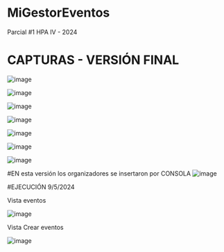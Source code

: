 # MiGestorEventos
Parcial #1 HPA IV - 2024

# CAPTURAS - VERSIÓN FINAL

![image](https://github.com/user-attachments/assets/ec5da958-3ab6-4bc5-bf6a-b82a5c2e1629)


![image](https://github.com/user-attachments/assets/4e767f25-55cd-42fb-8d22-4ccfcfa7c49e)


![image](https://github.com/user-attachments/assets/b999aad7-860a-4be8-827c-c548e1c16919)

![image](https://github.com/user-attachments/assets/2a38775e-2cc3-4fb1-9caa-1c8a113f066e)


![image](https://github.com/user-attachments/assets/c9709175-ee84-432d-a481-91920198a995)



![image](https://github.com/user-attachments/assets/279e7f72-bac9-484d-b152-29ce7381e2ff)


![image](https://github.com/user-attachments/assets/13a8ba24-0139-4878-bdca-5c9125b283cd)


#EN esta versión los organizadores se insertaron por CONSOLA
![image](https://github.com/user-attachments/assets/f0c9614d-85af-4ec4-804c-7f4352c55f73)

#EJECUCIÓN 9/5/2024


Vista eventos


![image](https://github.com/user-attachments/assets/777addcf-d8f9-41b0-88ab-83144f2f38ac)


Vista Crear eventos


![image](https://github.com/user-attachments/assets/d56ffa55-61ea-42bd-83da-ece4e58da492)
